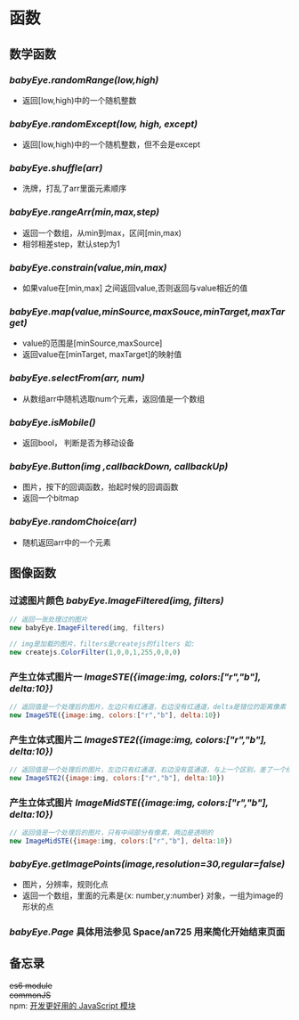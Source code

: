 # 函数

## 数学函数

### *babyEye.randomRange(low,high)*

* 返回[low,high)中的一个随机整数

### *babyEye.randomExcept(low, high, except)*

* 返回[low,high)中的一个随机整数，但不会是except

### *babyEye.shuffle(arr)*

* 洗牌，打乱了arr里面元素顺序

### *babyEye.rangeArr(min,max,step)*

* 返回一个数组，从min到max，区间[min,max)
* 相邻相差step，默认step为1

### *babyEye.constrain(value,min,max)*

* 如果value在[min,max] 之间返回value,否则返回与value相近的值

### *babyEye.map(value,minSource,maxSouce,minTarget,maxTarget)*

* value的范围是[minSource,maxSource]
* 返回value在[minTarget, maxTarget]的映射值

### *babyEye.selectFrom(arr, num)*

* 从数组arr中随机选取num个元素，返回值是一个数组

### *babyEye.isMobile()*

* 返回bool， 判断是否为移动设备

### *babyEye.Button(img ,callbackDown, callbackUp)*

* 图片，按下的回调函数，抬起时候的回调函数
* 返回一个bitmap

### *babyEye.randomChoice(arr)*

* 随机返回arr中的一个元素

## 图像函数

### 过滤图片颜色 *babyEye.ImageFiltered(img, filters)*

  ```js
  // 返回一张处理过的图片
  new babyEye.ImageFiltered(img, filters)

  // img是加载的图片，filters是createjs的filters 如:
  new createjs.ColorFilter(1,0,0,1,255,0,0,0)
  ```

### 产生立体式图片一 *ImageSTE({image:img, colors:["r","b"], delta:10})*

  ```js
  // 返回值是一个处理后的图片，左边只有红通道，右边没有红通道，delta是错位的距离像素
  new ImageSTE({image:img, colors:["r","b"], delta:10})
  ```

### 产生立体式图片二 *ImageSTE2({image:img, colors:["r","b"], delta:10})*

  ```js
  // 返回值是一个处理后的图片，左边只有红通道，右边没有蓝通道，与上一个区别，差了一个绿通道
  new ImageSTE2({image:img, colors:["r","b"], delta:10})
  ```

### 产生立体式图片 *ImageMidSTE({image:img, colors:["r","b"], delta:10})*

  ```js
  // 返回值是一个处理后的图片，只有中间部分有像素，两边是透明的
  new ImageMidSTE({image:img, colors:["r","b"], delta:10})
  ```
### *babyEye.getImagePoints(image,resolution=30,regular=false)*

* 图片，分辨率，规则化点
* 返回一个数组，里面的元素是{x: number,y:number} 对象，一组为image的形状的点

### *babyEye.Page* 具体用法参见 Space/an725 用来简化开始结束页面


## 备忘录
~~es6 module~~  
~~commonJS~~   
npm:
[开发更好用的 JavaScript 模块](https://zhuanlan.zhihu.com/p/31499310)